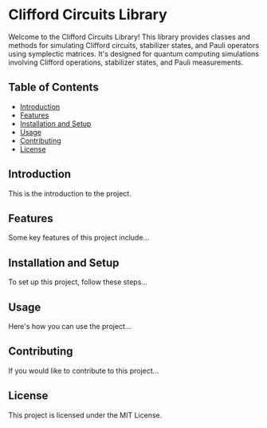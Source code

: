# Clifford Circuits Library
Welcome to the Clifford Circuits Library! This library provides classes and methods for simulating Clifford circuits, stabilizer states, and Pauli operators using symplectic matrices. It's designed for quantum computing simulations involving Clifford operations, stabilizer states, and Pauli measurements.

## Table of Contents

- [Introduction](#introduction)
- [Features](#features)
- [Installation and Setup](#installation-and-setup)
- [Usage](#usage)
- [Contributing](#contributing)
- [License](#license)

## Introduction

This is the introduction to the project.

## Features

Some key features of this project include...

## Installation and Setup

To set up this project, follow these steps...

## Usage

Here's how you can use the project...

## Contributing

If you would like to contribute to this project...

## License

This project is licensed under the MIT License.
